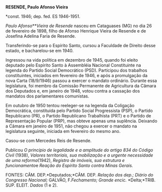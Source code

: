**RESENDE, Paulo Afonso Vieira**

\*const. 1946; dep. fed. ES 1946-1951.

*Paulo Afonso****Vieira de Resende* nasceu em Cataguases (MG) no dia 26
de fevereiro de 1898, filho de Afonso Henrique Vieira de Resende e de
Josefina Adelina Faria de Resende.

Transferindo-se para o Espírito Santo, cursou a Faculdade de Direito
desse estado, e bacharelou-se em 1940.

Ingressou na vida política em dezembro de 1945, quando foi eleito
deputado pelo Espírito Santo à Assembléia Nacional Constituinte na
legenda do Partido Social Democrático (PSD). Participou dos trabalhos
constituintes, iniciados em fevereiro de 1946, e após a promulgação da
nova Carta (18/9/1946) passou a exercer o mandato ordinário. Durante
essa legislatura, foi membro da Comissão Permanente de Agricultura da
Câmara dos Deputados e, em janeiro de 1948, votou contra a cassação dos
mandatos dos parlamentares comunistas.

Em outubro de 1950 tentou reeleger-se na legenda da Coligação
Democrática, constituída pelo Partido Social Progressista (PSP), o
Partido Republicano (PR), o Partido Republicano Trabalhista (PRT) e o
Partido de Representação Popular (PRP), mas obteve apenas uma suplência.
Deixando a Câmara em janeiro de 1951, não chegou a exercer o mandato na
legislatura seguinte, iniciada em fevereiro do mesmo ano.

Casou-se com Mercedes Reis de Resende.

Publicou *O princípio de legalidade e a amplitude do artigo 834 do
Código Civil* (1938), *Valores territoriais, sua mobilização e* *a
urgente necessidade de uma reforma*(1942), *Registro de imóveis, sua
estrutura e funcionamento*e *Reação do Espírito Santo contra* *Minas
Gerais.*

FONTES: CÂM. DEP.*Deputados;*CÂM. DEP. *Relação dos dep.; Diário do
Congresso Nacional;* GALVÃO, F.*Fechamento; Grande encic.* *Delta;*TRIB.
SUP. ELEIT. *Dados* (1 e 2).

 
